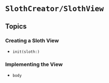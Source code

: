 # ``SlothCreator/SlothView``

## Topics

### Creating a Sloth View

- ``init(sloth:)``

### Implementing the View

- ``body``
